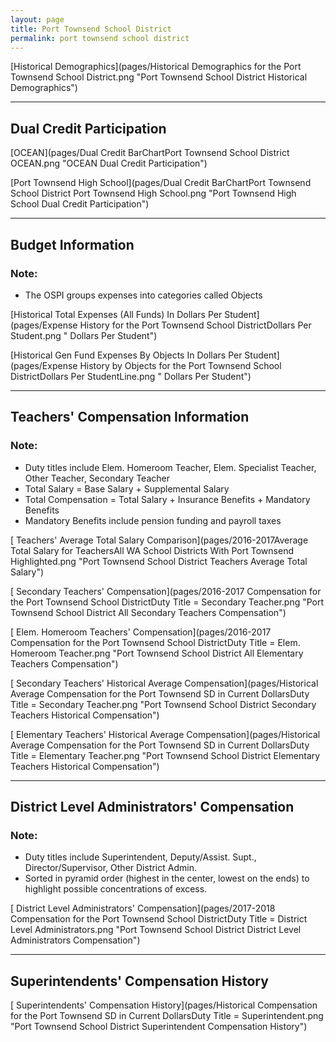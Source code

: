 ```yaml
---
layout: page
title: Port Townsend School District
permalink: port townsend school district
---
```



[Historical Demographics](pages/Historical Demographics for the Port Townsend School District.png "Port Townsend School District Historical Demographics")

___

## Dual Credit Participation

[OCEAN](pages/Dual Credit BarChartPort Townsend School District OCEAN.png "OCEAN Dual Credit Participation")

[Port Townsend High School](pages/Dual Credit BarChartPort Townsend School District Port Townsend High School.png "Port Townsend High School Dual Credit Participation")


___

## Budget Information
### Note:
- The OSPI groups expenses into categories called Objects

[Historical Total Expenses (All Funds) In Dollars Per Student](pages/Expense History for the Port Townsend School DistrictDollars Per Student.png " Dollars Per Student")

[Historical Gen Fund Expenses By Objects In Dollars Per Student](pages/Expense History by Objects for the Port Townsend School DistrictDollars Per StudentLine.png " Dollars Per Student")


___

## Teachers' Compensation Information
### Note:
- Duty titles include Elem. Homeroom Teacher, Elem. Specialist Teacher, Other Teacher, Secondary Teacher
- Total Salary = Base Salary + Supplemental Salary
- Total Compensation = Total Salary + Insurance Benefits + Mandatory Benefits
- Mandatory Benefits include pension funding and payroll taxes

[ Teachers' Average Total Salary Comparison](pages/2016-2017Average Total Salary for TeachersAll WA School Districts With Port Townsend Highlighted.png "Port Townsend School District Teachers Average Total Salary")

[ Secondary Teachers' Compensation](pages/2016-2017 Compensation for the Port Townsend School DistrictDuty Title = Secondary Teacher.png "Port Townsend School District All Secondary Teachers Compensation")

[ Elem. Homeroom Teachers' Compensation](pages/2016-2017 Compensation for the Port Townsend School DistrictDuty Title = Elem. Homeroom Teacher.png "Port Townsend School District All Elementary Teachers Compensation")

[ Secondary Teachers' Historical Average Compensation](pages/Historical Average Compensation for the Port Townsend SD in Current DollarsDuty Title = Secondary Teacher.png "Port Townsend School District Secondary Teachers Historical Compensation")

[ Elementary Teachers' Historical Average Compensation](pages/Historical Average Compensation for the Port Townsend SD in Current DollarsDuty Title = Elementary Teacher.png "Port Townsend School District Elementary Teachers Historical Compensation")


___

## District Level Administrators' Compensation

### Note:
- Duty titles include Superintendent, Deputy/Assist. Supt., Director/Supervisor, Other District Admin.
- Sorted in pyramid order (highest in the center, lowest on the ends) to highlight possible concentrations of excess.

[ District Level Administrators' Compensation](pages/2017-2018 Compensation for the Port Townsend School DistrictDuty Title = District Level Administrators.png "Port Townsend School District District Level Administrators Compensation")


___

## Superintendents' Compensation History

[ Superintendents' Compensation History](pages/Historical Compensation for the Port Townsend SD in Current DollarsDuty Title = Superintendent.png "Port Townsend School District Superintendent Compensation History")

